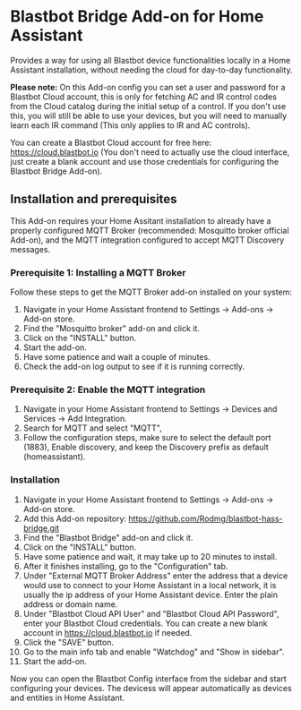 # Blastbot Bridge Add-on for Home Assistant

Provides a way for using all Blastbot device functionalities locally in a Home Assistant installation, without needing the cloud for day-to-day functionality.

**Please note:** On this Add-on config you can set a user and password for a Blastbot Cloud account, this is only for fetching AC and IR control codes from the Cloud catalog during the initial setup of a control. If you don't use this, you will still be able to use your devices, but you will need to manually learn each IR command (This only applies to IR and AC controls).

You can create a Blastbot Cloud account for free here: https://cloud.blastbot.io (You don't need to actually use the cloud interface, just create a blank account and use those credentials for configuring the Blastbot Bridge Add-on).

## Installation and prerequisites

This Add-on requires your Home Assitant installation to already have a properly configured MQTT Broker (recommended: Mosquitto broker official Add-on), and the MQTT integration configured to accept MQTT Discovery messages.

### Prerequisite 1: Installing a MQTT Broker

Follow these steps to get the MQTT Broker add-on installed on your system:

1. Navigate in your Home Assistant frontend to Settings -> Add-ons -> Add-on store.
2. Find the "Mosquitto broker" add-on and click it.
3. Click on the "INSTALL" button.
4. Start the add-on.
5. Have some patience and wait a couple of minutes.
6. Check the add-on log output to see if it is running correctly.

### Prerequisite 2: Enable the MQTT integration

1. Navigate in your Home Assistant frontend to Settings -> Devices and Services -> Add Integration.
2. Search for MQTT and select "MQTT",
3. Follow the configuration steps, make sure to select the default port (1883), Enable discovery, and keep the Discovery prefix as default (homeassistant).

### Installation

1. Navigate in your Home Assistant frontend to Settings -> Add-ons -> Add-on store.
2. Add this Add-on repository: https://github.com/Rodmg/blastbot-hass-bridge.git
3. Find the "Blastbot Bridge" add-on and click it.
4. Click on the "INSTALL" button.
5. Have some patience and wait, it may take up to 20 minutes to install.
6. After it finishes installing, go to the "Configuration" tab.
7. Under "External MQTT Broker Address" enter the address that a device would use to connect to your Home Assistant in a local network, it is usually the ip address of your Home Assistant device. Enter the plain address or domain name.
8. Under "Blastbot Cloud API User" and "Blastbot Cloud API Password", enter your Blastbot Cloud credentials. You can create a new blank account in https://cloud.blastbot.io if needed.
9. Click the "SAVE" button.
10. Go to the main info tab and enable "Watchdog" and "Show in sidebar".
11. Start the add-on.

Now you can open the Blastbot Config interface from the sidebar and start configuring your devices. The devicess will appear automatically as devices and entities in Home Assistant.
